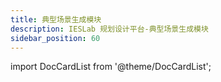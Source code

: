 ```yaml
---
title: 典型场景生成模块
description: IESLab 规划设计平台-典型场景生成模块
sidebar_position: 60
---
```





import DocCardList from '@theme/DocCardList';

<DocCardList />